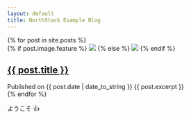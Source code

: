 ```yaml
---
layout: default
title: NorthStack Example Blog
---
```


<div class="posts">
    {% for post in site.posts %}
        <article>
            {% if post.image.feature %}
                <img src="{{ post.image.feature }}" />
            {% else %}        
                <img src="http://lorempixel.com/200/100/" />
            {% endif %}    
            <h2><a href="{{ post.url }}">{{ post.title }}</a></h2>
            Published on {{ post.date | date_to_string }}
            {{ post.excerpt }}
        </article>
    {% endfor %}
</div>


ようこそ :+1:

